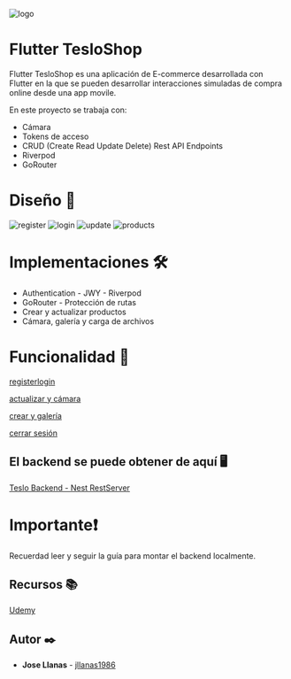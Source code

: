 ![logo](./assets/readme_images/logo.png)
# Flutter TesloShop

Flutter TesloShop es una aplicación de E-commerce desarrollada con Flutter en la que se pueden desarrollar interacciones simuladas de compra online desde una app movile.

En este proyecto se trabaja con:

* Cámara
* Tokens de acceso
* CRUD (Create Read Update Delete) Rest API Endpoints
* Riverpod
* GoRouter


# Diseño 📱

![register](./assets/readme_images/register.png)
![login](./assets/readme_images/login.png)
![update](./assets/readme_images/products.png)
![products](./assets/readme_images/update.png)

# Implementaciones 🛠️

* Authentication - JWY - Riverpod
* GoRouter - Protección de rutas
* Crear y actualizar productos
* Cámara, galería y carga de archivos

# Funcionalidad 🚀


[registerlogin](https://github.com/jllanas1986/Flutter_Teslo_shop/assets/122029674/4ae6f04c-7789-4c6b-8fa7-011b2078fa2a)



[actualizar y cámara](https://github.com/jllanas1986/Flutter_Teslo_shop/assets/122029674/79bd8c57-5fe3-43ea-ab80-cceed48e90ef)



[crear y galería](https://github.com/jllanas1986/Flutter_Teslo_shop/assets/122029674/cc39d413-1643-4477-b122-b0445fbbe08a)





[cerrar sesión](https://github.com/jllanas1986/Flutter_Teslo_shop/assets/122029674/5f7ae41a-55d9-4fbf-961a-2b58b38eb492)





## El backend se puede obtener de aquí 🖥️

[Teslo Backend - Nest RestServer](https://github.com/jllanas1986/Flutter-backend-teslo-shop)

# Importante❗
Recuerdad leer y seguir la guía para montar el backend localmente.


## Recursos 📚

[Udemy](https://www.udemy.com/)

## Autor ✒️

- **Jose Llanas** - [jllanas1986](https://github.com/jllanas1986)
